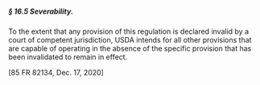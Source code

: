##### § 16.5 Severability. #####

To the extent that any provision of this regulation is declared invalid by a court of competent jurisdiction, USDA intends for all other provisions that are capable of operating in the absence of the specific provision that has been invalidated to remain in effect.

[85 FR 82134, Dec. 17, 2020]